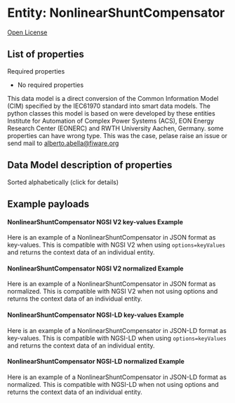 Entity: NonlinearShuntCompensator  
=================================  
[Open License](https://github.com/smart-data-models//dataModel.EnergyCIM/blob/master/NonlinearShuntCompensator/LICENSE.md)  

## List of properties  

Required properties  
- No required properties    
This data model is a direct conversion of the Common Information Model (CIM) specified by the IEC61970 standard into smart data models. The python classes this model is based on were developed by these entities Institute for Automation of Complex Power Systems (ACS), EON Energy Research Center (EONERC) and RWTH University Aachen, Germany. some properties can have wrong type. This was the case, pelase raise an issue or send mail to alberto.abella@fiware.org  
## Data Model description of properties  
Sorted alphabetically (click for details)  
## Example payloads    
#### NonlinearShuntCompensator NGSI V2 key-values Example    
Here is an example of a NonlinearShuntCompensator in JSON format as key-values. This is compatible with NGSI V2 when  using `options=keyValues` and returns the context data of an individual entity.  
#### NonlinearShuntCompensator NGSI V2 normalized Example    
Here is an example of a NonlinearShuntCompensator in JSON format as normalized. This is compatible with NGSI V2 when not using options and returns the context data of an individual entity.  
#### NonlinearShuntCompensator NGSI-LD key-values Example    
Here is an example of a NonlinearShuntCompensator in JSON-LD format as key-values. This is compatible with NGSI-LD when  using `options=keyValues` and returns the context data of an individual entity.  
#### NonlinearShuntCompensator NGSI-LD normalized Example    
Here is an example of a NonlinearShuntCompensator in JSON-LD format as normalized. This is compatible with NGSI-LD when not using options and returns the context data of an individual entity.  
